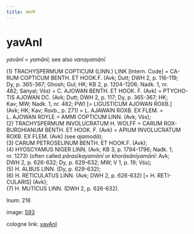 ```yaml
---
title: यवानी
---
```


# yavAnI

<i>yavānī = yamānī;</i>  see also <i>vanayamānī</i> <div n="P" />(1) <bot>TRACHYSPERMUM COPTICUM (LINN.) LINK</bot> [Intern. Code] = <bot>CA- <div n="lb" />RUM COPTICUM BENTH. ET HOOK.</bot><bot>F.</bot> (Avk; Dutt; DWH 2, p. 116-119; <div n="lb" />Dy, p. 365-367; Ghosh; Gul; HK; KB 2, p. 1204-1206; Nadk. 1, nr. <div n="lb" />482; Sanyal; Vśs) = <bot>C. AJOWAN BENTH. ET HOOK. F.</bot> (Avk) = <bot>PTYCHO- <div n="lb" />TIS AJOWAN DC.</bot> (Avk; Dutt; DWH 2, p. 117; Dy, p. 365-367; HK; <div n="lb" />Kav; MW; Nadk. 1, nr. 482; PW) [= <bot>LIGUSTICUM AJOWAN ROXB.</bot>] <div n="lb" />(Avk; HK; Kav; Roxb., p. 271) = <bot>L. AJAWAIN ROXB. EX FLEM.</bot> = <div n="lb" /><bot>L. AJOWAN ROYLE</bot> = <bot>AMMI COPTICUM LINN.</bot> (Avk; Vśs); <div n="P" />(2) <bot>TRACHYSPERMUM INVOLUCRATUM H. WOLFF</bot> = <bot>CARUM ROX- <div n="lb" />BURGHIANUM BENTH. ET HOOK. F.</bot> (Avk) = <bot>APIUM INVOLUCRATUM <div n="lb" />ROXB. EX FLEM.</bot> (Avk) (see <i>ajamodā</i>); <div n="P" />(3) <bot>CARUM PETROSELINUM BENTH. ET HOOK.</bot><bot>F.</bot> (Avk); <div n="P" />(4) <bot>HYOSCYAMUS NIGER LINN.</bot> (Avk; KB 3, p. 1794-1796; Nadk. 1, <div n="lb" />nr. 1273) (often called <i>pārasīkayamānī</i> or <i>khorāsānīyamānī:</i> Avk; <div n="lb" />DWH 2, p. 626-632; Dy, p. 629-632; MW; V 1, p. 19; Vśs); <div n="P" />(5) <bot>H. ALBUS LINN.</bot> (Dy, p. 629-632); <div n="P" />(6) <bot>H. RETICULATUS LINN.</bot> (Avk; DWH 2, p. 626-632) [= <bot>H. RETI- <div n="lb" />CULARIS</bot>] (Avk); <div n="P" />(7) <bot>H. MUTICUS LINN.</bot> (DWH 2, p. 626-632).

lnum: 216

image: [593](https://www.sanskrit-lexicon.uni-koeln.de/scans/csl-apidev/servepdf.php?dict=snp&page=593)

cologne link: [yavAnI](https://sanskrit-lexicon.uni-koeln.de/scans/csl-apidev/getword.php?dict=snp&key=yavAnI)

